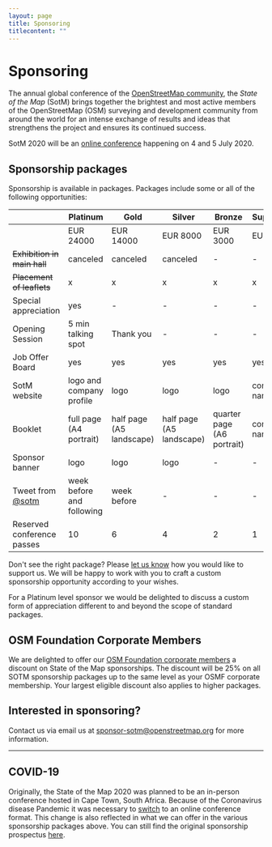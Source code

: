 ```yaml
---
layout: page
title: Sponsoring
titlecontent: ""
---
```


# Sponsoring

The annual global conference of the [OpenStreetMap community](https://www.openstreetmap.org/about), the <em>State of the Map</em> (SotM) brings together the brightest and most active members of the OpenStreetMap (OSM) surveying and development community from around the world for an intense exchange of results and ideas that strengthens the project and ensures its continued success.

SotM 2020 will be an [online conference](https://blog.openstreetmap.org/2020/03/27/sotm-2020-will-be-a-virtual-conference/) happening on 4 and 5 July 2020.

## Sponsorship packages

Sponsorship is available in packages. Packages include some or all of the following opportunities:

|                                    | Platinum | Gold | Silver | Bronze | Supporter |
|---------------------------- | ------ | -----  | ----- | ----- | ----- |
|                                   | EUR 24000 | EUR 14000 | EUR 8000 | EUR 3000 | EUR 700 |
| <s>Exhibition in main hall</s>    | canceled | canceled | canceled | - | - |
| <s>Placement of leaflets</s>     | x | x | x | x | x |
| Special appreciation      | yes | - | - | - | - |
| Opening Session          | 5 min talking spot | Thank you | - | - | - |
| <span title="provided on website">Job Offer Board</span>           | yes | yes | yes | yes | yes |
| SotM website               | logo and company profile | logo | logo | logo | company name |
| <span title="provided as a PDF download">Booklet</span>                        | full page (A4 portrait) | half page (A5 landscape) | half page (A5 landscape) | quarter page (A6 portrait) | company name |
| <span title="logos in our video streaming website">Sponsor banner</span>           | logo | logo | logo | - | - |
| Tweet from [@sotm](https://twitter.com/sotm/)       | week before and following | week before | - | - | - |
| <span title="at the moment we don't plan a registration for the online conference, but should this happen (e.g. due to technical reasons), this would be the number of reserved slots for you as a sponsor">Reserved conference passes</span>       | 10 | 6 | 4 | 2 | 1 |


Don't see the right package? Please <a href="mailto:sponsor-sotm@openstreetmap.org">let us know</a> how you would like to support us. We will be happy to work with you to craft a custom sponsorship opportunity according to your wishes.

For a Platinum level sponsor we would be delighted to discuss a custom form of appreciation different to and beyond the scope of standard packages.

## OSM Foundation Corporate Members

We are delighted to offer our [OSM Foundation corporate members](https://wiki.osmfoundation.org/wiki/Corporate_Members) a discount on State of the Map sponsorships. The discount will be 25% on all SOTM sponsorship packages up to the same level as your OSMF corporate membership. Your largest eligible discount also applies to higher packages.

## Interested in sponsoring?

Contact us via email us at <a href="mailto:sponsor-sotm@openstreetmap.org">sponsor-sotm@openstreetmap.org</a> for more information.

<hr>

## COVID-19

Originally, the State of the Map 2020 was planned to be an in-person conference hosted in Cape Town, South Africa. Because of the Coronavirus disease Pandemic it was necessary to [switch](https://blog.openstreetmap.org/2020/03/27/sotm-2020-will-be-a-virtual-conference/) to an online conference format. This change is also reflected in what we can offer in the various sponsorship packages above. You can still find the original sponsorship prospectus [here]({{site.baseurl}}/sponsoring-sotm2020.pdf).
